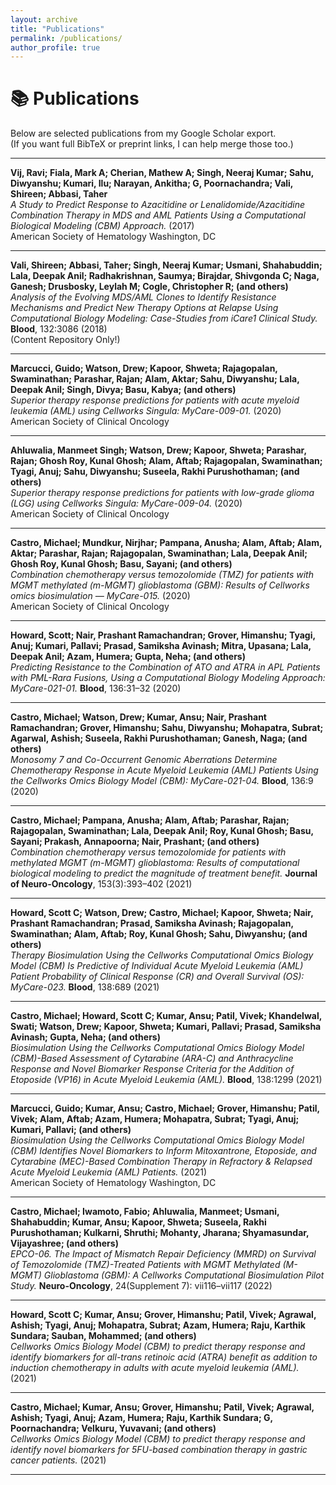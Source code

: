 ```yaml
---
layout: archive
title: "Publications"
permalink: /publications/
author_profile: true
---
```


# 📚 Publications

Below are selected publications from my Google Scholar export.  
(If you want full BibTeX or preprint links, I can help merge those too.)

---

**Vij, Ravi; Fiala, Mark A; Cherian, Mathew A; Singh, Neeraj Kumar; Sahu, Diwyanshu; Kumari, Ilu; Narayan, Ankitha; G, Poornachandra; Vali, Shireen; Abbasi, Taher**  
*A Study to Predict Response to Azacitidine or Lenalidomide/Azacitidine Combination Therapy in MDS and AML Patients Using a Computational Biological Modeling (CBM) Approach.* (2017)  
American Society of Hematology Washington, DC

---

**Vali, Shireen; Abbasi, Taher; Singh, Neeraj Kumar; Usmani, Shahabuddin; Lala, Deepak Anil; Radhakrishnan, Saumya; Birajdar, Shivgonda C; Naga, Ganesh; Drusbosky, Leylah M; Cogle, Christopher R; (and others)**  
*Analysis of the Evolving MDS/AML Clones to Identify Resistance Mechanisms and Predict New Therapy Options at Relapse Using Computational Biology Modeling: Case-Studies from iCare1 Clinical Study.* **Blood**, 132:3086 (2018)  
(Content Repository Only!)

---

**Marcucci, Guido; Watson, Drew; Kapoor, Shweta; Rajagopalan, Swaminathan; Parashar, Rajan; Alam, Aktar; Sahu, Diwyanshu; Lala, Deepak Anil; Singh, Divya; Basu, Kabya; (and others)**  
*Superior therapy response predictions for patients with acute myeloid leukemia (AML) using Cellworks Singula: MyCare-009-01.* (2020)  
American Society of Clinical Oncology

---

**Ahluwalia, Manmeet Singh; Watson, Drew; Kapoor, Shweta; Parashar, Rajan; Ghosh Roy, Kunal Ghosh; Alam, Aftab; Rajagopalan, Swaminathan; Tyagi, Anuj; Sahu, Diwyanshu; Suseela, Rakhi Purushothaman; (and others)**  
*Superior therapy response predictions for patients with low-grade glioma (LGG) using Cellworks Singula: MyCare-009-04.* (2020)  
American Society of Clinical Oncology

---

**Castro, Michael; Mundkur, Nirjhar; Pampana, Anusha; Alam, Aftab; Alam, Aktar; Parashar, Rajan; Rajagopalan, Swaminathan; Lala, Deepak Anil; Ghosh Roy, Kunal Ghosh; Basu, Sayani; (and others)**  
*Combination chemotherapy versus temozolomide (TMZ) for patients with MGMT methylated (m-MGMT) glioblastoma (GBM): Results of Cellworks omics biosimulation — MyCare-015.* (2020)  
American Society of Clinical Oncology

---

**Howard, Scott; Nair, Prashant Ramachandran; Grover, Himanshu; Tyagi, Anuj; Kumari, Pallavi; Prasad, Samiksha Avinash; Mitra, Upasana; Lala, Deepak Anil; Azam, Humera; Gupta, Neha; (and others)**  
*Predicting Resistance to the Combination of ATO and ATRA in APL Patients with PML-Rara Fusions, Using a Computational Biology Modeling Approach: MyCare-021-01.* **Blood**, 136:31–32 (2020)

---

**Castro, Michael; Watson, Drew; Kumar, Ansu; Nair, Prashant Ramachandran; Grover, Himanshu; Sahu, Diwyanshu; Mohapatra, Subrat; Agarwal, Ashish; Suseela, Rakhi Purushothaman; Ganesh, Naga; (and others)**  
*Monosomy 7 and Co-Occurrent Genomic Aberrations Determine Chemotherapy Response in Acute Myeloid Leukemia (AML) Patients Using the Cellworks Omics Biology Model (CBM): MyCare-021-04.* **Blood**, 136:9 (2020)

---

**Castro, Michael; Pampana, Anusha; Alam, Aftab; Parashar, Rajan; Rajagopalan, Swaminathan; Lala, Deepak Anil; Roy, Kunal Ghosh; Basu, Sayani; Prakash, Annapoorna; Nair, Prashant; (and others)**  
*Combination chemotherapy versus temozolomide for patients with methylated MGMT (m-MGMT) glioblastoma: Results of computational biological modeling to predict the magnitude of treatment benefit.* **Journal of Neuro-Oncology**, 153(3):393–402 (2021)

---

**Howard, Scott C; Watson, Drew; Castro, Michael; Kapoor, Shweta; Nair, Prashant Ramachandran; Prasad, Samiksha Avinash; Rajagopalan, Swaminathan; Alam, Aftab; Roy, Kunal Ghosh; Sahu, Diwyanshu; (and others)**  
*Therapy Biosimulation Using the Cellworks Computational Omics Biology Model (CBM) Is Predictive of Individual Acute Myeloid Leukemia (AML) Patient Probability of Clinical Response (CR) and Overall Survival (OS): MyCare-023.* **Blood**, 138:689 (2021)

---

**Castro, Michael; Howard, Scott C; Kumar, Ansu; Patil, Vivek; Khandelwal, Swati; Watson, Drew; Kapoor, Shweta; Kumari, Pallavi; Prasad, Samiksha Avinash; Gupta, Neha; (and others)**  
*Biosimulation Using the Cellworks Computational Omics Biology Model (CBM)-Based Assessment of Cytarabine (ARA-C) and Anthracycline Response and Novel Biomarker Response Criteria for the Addition of Etoposide (VP16) in Acute Myeloid Leukemia (AML).* **Blood**, 138:1299 (2021)

---

**Marcucci, Guido; Kumar, Ansu; Castro, Michael; Grover, Himanshu; Patil, Vivek; Alam, Aftab; Azam, Humera; Mohapatra, Subrat; Tyagi, Anuj; Kumari, Pallavi; (and others)**  
*Biosimulation Using the Cellworks Computational Omics Biology Model (CBM) Identifies Novel Biomarkers to Inform Mitoxantrone, Etoposide, and Cytarabine (MEC)-Based Combination Therapy in Refractory & Relapsed Acute Myeloid Leukemia (AML) Patients.* (2021)  
American Society of Hematology Washington, DC

---

**Castro, Michael; Iwamoto, Fabio; Ahluwalia, Manmeet; Usmani, Shahabuddin; Kumar, Ansu; Kapoor, Shweta; Suseela, Rakhi Purushothaman; Kulkarni, Shruthi; Mohanty, Jharana; Shyamasundar, Vijayashree; (and others)**  
*EPCO-06. The Impact of Mismatch Repair Deficiency (MMRD) on Survival of Temozolomide (TMZ)-Treated Patients with MGMT Methylated (M-MGMT) Glioblastoma (GBM): A Cellworks Computational Biosimulation Pilot Study.* **Neuro-Oncology**, 24(Supplement 7): vii116–vii117 (2022)

---

**Howard, Scott C; Kumar, Ansu; Grover, Himanshu; Patil, Vivek; Agrawal, Ashish; Tyagi, Anuj; Mohapatra, Subrat; Azam, Humera; Raju, Karthik Sundara; Sauban, Mohammed; (and others)**  
*Cellworks Omics Biology Model (CBM) to predict therapy response and identify biomarkers for all-trans retinoic acid (ATRA) benefit as addition to induction chemotherapy in adults with acute myeloid leukemia (AML).* (2021)

---

**Castro, Michael; Kumar, Ansu; Grover, Himanshu; Patil, Vivek; Agrawal, Ashish; Tyagi, Anuj; Azam, Humera; Raju, Karthik Sundara; G, Poornachandra; Velkuru, Yuvavani; (and others)**  
*Cellworks Omics Biology Model (CBM) to predict therapy response and identify novel biomarkers for 5FU-based combination therapy in gastric cancer patients.* (2021)

---

